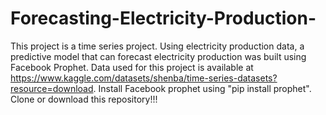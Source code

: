 # Forecasting-Electricity-Production-
This project is a time series project.
Using electricity production data, a predictive model that can forecast electricity production was built using Facebook Prophet. 
Data used for this project is available at https://www.kaggle.com/datasets/shenba/time-series-datasets?resource=download.
Install Facebook prophet using "pip install prophet".
Clone or download this repository!!!
